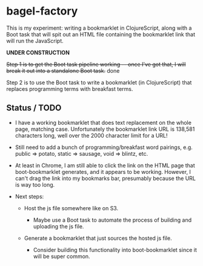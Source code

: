 # bagel-factory

This is my experiment: writing a bookmarklet in ClojureScript, along with a Boot task that will spit out an HTML file containing the bookmarklet link that will run the JavaScript.

**UNDER CONSTRUCTION**

~~Step 1 is to get the Boot task pipeline working -- once I've got that, I will break it out into a standalone Boot task.~~ done

Step 2 is to use the Boot task to write a bookmarklet (in ClojureScript) that replaces programming terms with breakfast terms.

## Status / TODO

* I have a working bookmarklet that does text replacement on the whole page, matching case. Unfortunately the bookmarklet link URL is 138,581 characters long, well over the 2000 character limit for a URL!

* Still need to add a bunch of programming/breakfast word pairings, e.g. public => potato, static => sausage, void => blintz, etc.

* At least in Chrome, I am still able to click the link on the HTML page that boot-bookmarklet generates, and it appears to be working. However, I can't drag the link into my bookmarks bar, presumably because the URL is way too long.

* Next steps:

  * Host the js file somewhere like on S3.

    * Maybe use a Boot task to automate the process of building and uploading the js file.

  * Generate a bookmarklet that just sources the hosted js file.

    * Consider building this functionality into boot-bookmarklet since it will be super common.
